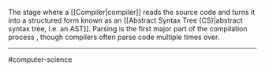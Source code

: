The stage where a [[Compiler|compiler]] reads the source code and turns it into a structured form known as an [[Abstract Syntax Tree (CS)|abstract syntax tree, i.e. an AST]]. Parsing is the first major part of the compilation process , though compilers often parse code multiple times over.

---
#computer-science 

  